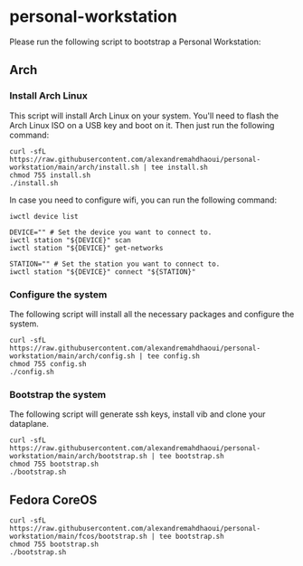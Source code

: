# personal-workstation

Please run the following script to bootstrap a Personal Workstation:

## Arch

### Install Arch Linux

This script will install Arch Linux on your system. You'll need to flash the Arch Linux ISO on a USB key and boot on it.
Then just run the following command:

```shell
curl -sfL https://raw.githubusercontent.com/alexandremahdhaoui/personal-workstation/main/arch/install.sh | tee install.sh
chmod 755 install.sh
./install.sh
```

In case you need to configure wifi, you can run the following command:

```shell
iwctl device list

DEVICE="" # Set the device you want to connect to.
iwctl station "${DEVICE}" scan
iwctl station "${DEVICE}" get-networks

STATION="" # Set the station you want to connect to.
iwctl station "${DEVICE}" connect "${STATION}"
```

### Configure the system

The following script will install all the necessary packages and configure the system.

```shell
curl -sfL https://raw.githubusercontent.com/alexandremahdhaoui/personal-workstation/main/arch/config.sh | tee config.sh
chmod 755 config.sh
./config.sh
```

### Bootstrap the system

The following script will generate ssh keys, install vib and clone your dataplane.

```shell
curl -sfL https://raw.githubusercontent.com/alexandremahdhaoui/personal-workstation/main/arch/bootstrap.sh | tee bootstrap.sh
chmod 755 bootstrap.sh
./bootstrap.sh
```

## Fedora CoreOS

```shell
curl -sfL https://raw.githubusercontent.com/alexandremahdhaoui/personal-workstation/main/fcos/bootstrap.sh | tee bootstrap.sh
chmod 755 bootstrap.sh
./bootstrap.sh
```
